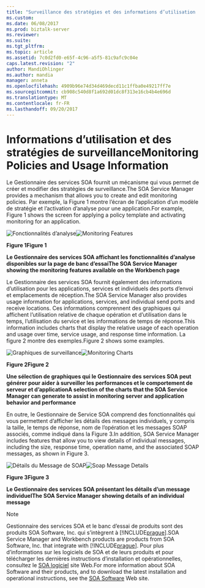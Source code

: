 ```yaml
---
title: "Surveillance des stratégies et des informations d’utilisation | Documents Microsoft"
ms.custom: 
ms.date: 06/08/2017
ms.prod: biztalk-server
ms.reviewer: 
ms.suite: 
ms.tgt_pltfrm: 
ms.topic: article
ms.assetid: 7c0d2fd0-e65f-4c96-a5f5-81c9afc9c04e
caps.latest.revision: "2"
author: MandiOhlinger
ms.author: mandia
manager: anneta
ms.openlocfilehash: 4909b96e74d34d469decd11c1ffba0e49217ff7e
ms.sourcegitcommit: cb908c540d8f1a692d01dc8f313e16cb4b4e696d
ms.translationtype: MT
ms.contentlocale: fr-FR
ms.lasthandoff: 09/20/2017
---
```

# <a name="monitoring-policies-and-usage-information"></a><span data-ttu-id="600da-102">Informations d’utilisation et des stratégies de surveillance</span><span class="sxs-lookup"><span data-stu-id="600da-102">Monitoring Policies and Usage Information</span></span>
<span data-ttu-id="600da-103">Le Gestionnaire des services SOA fournit un mécanisme qui vous permet de créer et modifier des stratégies de surveillance.</span><span class="sxs-lookup"><span data-stu-id="600da-103">The SOA Service Manager provides a mechanism that allows you to create and edit monitoring policies.</span></span> <span data-ttu-id="600da-104">Par exemple, la Figure 1 montre l’écran de l’application d’un modèle de stratégie et l’activation d’analyse pour une application.</span><span class="sxs-lookup"><span data-stu-id="600da-104">For example, Figure 1 shows the screen for applying a policy template and activating monitoring for an application.</span></span>  
  
 <span data-ttu-id="600da-105">![Fonctionnalités d’analyse](../esb-toolkit/media/ch9-monitoringfeatures.jpg "Ch9-MonitoringFeatures")</span><span class="sxs-lookup"><span data-stu-id="600da-105">![Monitoring Features](../esb-toolkit/media/ch9-monitoringfeatures.jpg "Ch9-MonitoringFeatures")</span></span>  
  
 <span data-ttu-id="600da-106">**Figure 1**</span><span class="sxs-lookup"><span data-stu-id="600da-106">**Figure 1**</span></span>  
  
 <span data-ttu-id="600da-107">**Le Gestionnaire des services SOA affichant les fonctionnalités d’analyse disponibles sur la page de banc d’essai**</span><span class="sxs-lookup"><span data-stu-id="600da-107">**The SOA Service Manager showing the monitoring features available on the Workbench page**</span></span>  
  
 <span data-ttu-id="600da-108">Le Gestionnaire des services SOA fournit également des informations d’utilisation pour les applications, services et individuels des ports d’envoi et emplacements de réception.</span><span class="sxs-lookup"><span data-stu-id="600da-108">The SOA Service Manager also provides usage information for applications, services, and individual send ports and receive locations.</span></span> <span data-ttu-id="600da-109">Ces informations comprennent des graphiques qui affichent l’utilisation relative de chaque opération et d’utilisation dans le temps, l’utilisation du service et les informations de temps de réponse.</span><span class="sxs-lookup"><span data-stu-id="600da-109">This information includes charts that display the relative usage of each operation and usage over time, service usage, and response time information.</span></span> <span data-ttu-id="600da-110">La figure 2 montre des exemples.</span><span class="sxs-lookup"><span data-stu-id="600da-110">Figure 2 shows some examples.</span></span>  
  
 <span data-ttu-id="600da-111">![Graphiques de surveillance](../esb-toolkit/media/ch9-monitoringcharts.jpg "Ch9-MonitoringCharts")</span><span class="sxs-lookup"><span data-stu-id="600da-111">![Monitoring Charts](../esb-toolkit/media/ch9-monitoringcharts.jpg "Ch9-MonitoringCharts")</span></span>  
  
 <span data-ttu-id="600da-112">**Figure 2**</span><span class="sxs-lookup"><span data-stu-id="600da-112">**Figure 2**</span></span>  
  
 <span data-ttu-id="600da-113">**Une sélection de graphiques qui le Gestionnaire des services SOA peut générer pour aider à surveiller les performances et le comportement de serveur et d’application**</span><span class="sxs-lookup"><span data-stu-id="600da-113">**A selection of the charts that the SOA Service Manager can generate to assist in monitoring server and application behavior and performance**</span></span>  
  
 <span data-ttu-id="600da-114">En outre, le Gestionnaire de Service SOA comprend des fonctionnalités qui vous permettent d’afficher les détails des messages individuels, y compris la taille, le temps de réponse, nom de l’opération et les messages SOAP associés, comme indiqué dans la Figure 3.</span><span class="sxs-lookup"><span data-stu-id="600da-114">In addition, SOA Service Manager includes features that allow you to view details of individual messages, including the size, response time, operation name, and the associated SOAP messages, as shown in Figure 3.</span></span>  
  
 <span data-ttu-id="600da-115">![Détails du Message de SOAP](../esb-toolkit/media/ch9-soapmessagedetails.jpg "Ch9-SoapMessageDetails")</span><span class="sxs-lookup"><span data-stu-id="600da-115">![Soap Message Details](../esb-toolkit/media/ch9-soapmessagedetails.jpg "Ch9-SoapMessageDetails")</span></span>  
  
 <span data-ttu-id="600da-116">**Figure 3**</span><span class="sxs-lookup"><span data-stu-id="600da-116">**Figure 3**</span></span>  
  
 <span data-ttu-id="600da-117">**Le Gestionnaire des services SOA présentant les détails d’un message individuel**</span><span class="sxs-lookup"><span data-stu-id="600da-117">**The SOA Service Manager showing details of an individual message**</span></span>  
  
> [!NOTE]
>  <span data-ttu-id="600da-118">Gestionnaire des services SOA et le banc d’essai de produits sont des produits SOA Software, Inc. qui s’intègrent à [!INCLUDE[prague](../includes/prague-md.md)].</span><span class="sxs-lookup"><span data-stu-id="600da-118">SOA Service Manager and Workbench products are products from SOA Software, Inc. that integrate with [!INCLUDE[prague](../includes/prague-md.md)].</span></span> <span data-ttu-id="600da-119">Pour plus d’informations sur les logiciels de SOA et de leurs produits et pour télécharger les dernières instructions d’installation et opérationnelles, consultez le [SOA logiciel](http://go.microsoft.com/fwlink/?LinkId=188559) site Web.</span><span class="sxs-lookup"><span data-stu-id="600da-119">For more information about SOA Software and their products, and to download the latest installation and operational instructions, see the [SOA Software](http://go.microsoft.com/fwlink/?LinkId=188559) Web site.</span></span>